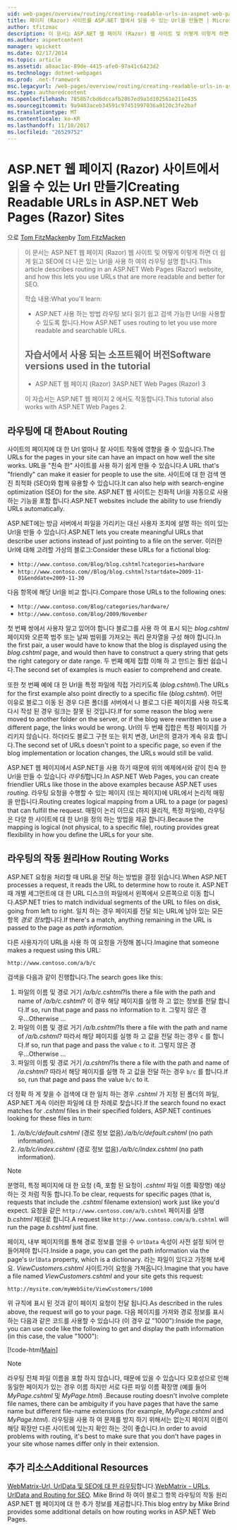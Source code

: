 ```yaml
---
uid: web-pages/overview/routing/creating-readable-urls-in-aspnet-web-pages-sites
title: 페이지 (Razor) 사이트를 ASP.NET 웹에서 읽을 수 있는 Url을 만들면 | Microsoft Docs
author: tfitzmac
description: 이 문서는 ASP.NET 웹 페이지 (Razor) 웹 사이트 및 어떻게 이렇게 하면 더 쉽게 읽고 SEO에 더 나은 있는 Url을 사용 하 여의 라우팅 설명 합니다. 합니다...
ms.author: aspnetcontent
manager: wpickett
ms.date: 02/17/2014
ms.topic: article
ms.assetid: a8aac1ac-89de-4415-afe0-97a41c6423d2
ms.technology: dotnet-webpages
ms.prod: .net-framework
msc.legacyurl: /web-pages/overview/routing/creating-readable-urls-in-aspnet-web-pages-sites
msc.type: authoredcontent
ms.openlocfilehash: 7858b7cbd6dccafb2867ed9a1d102561e211e435
ms.sourcegitcommit: 9a9483aceb34591c97451997036a9120c3fe2baf
ms.translationtype: MT
ms.contentlocale: ko-KR
ms.lasthandoff: 11/10/2017
ms.locfileid: "26529752"
---
```

<a name="creating-readable-urls-in-aspnet-web-pages-razor-sites"></a><span data-ttu-id="091f0-104">ASP.NET 웹 페이지 (Razor) 사이트에서 읽을 수 있는 Url 만들기</span><span class="sxs-lookup"><span data-stu-id="091f0-104">Creating Readable URLs in ASP.NET Web Pages (Razor) Sites</span></span>
====================
<span data-ttu-id="091f0-105">으로 [Tom FitzMacken](https://github.com/tfitzmac)</span><span class="sxs-lookup"><span data-stu-id="091f0-105">by [Tom FitzMacken](https://github.com/tfitzmac)</span></span>

> <span data-ttu-id="091f0-106">이 문서는 ASP.NET 웹 페이지 (Razor) 웹 사이트 및 어떻게 이렇게 하면 더 쉽게 읽고 SEO에 더 나은 있는 Url을 사용 하 여의 라우팅 설명 합니다.</span><span class="sxs-lookup"><span data-stu-id="091f0-106">This article describes routing in an ASP.NET Web Pages (Razor) website, and how this lets you use URLs that are more readable and better for SEO.</span></span>
> 
> <span data-ttu-id="091f0-107">학습 내용:</span><span class="sxs-lookup"><span data-stu-id="091f0-107">What you'll learn:</span></span>
> 
> - <span data-ttu-id="091f0-108">ASP.NET 사용 하는 방법 라우팅 보다 읽기 쉽고 검색 가능한 Url을 사용할 수 있도록 합니다.</span><span class="sxs-lookup"><span data-stu-id="091f0-108">How ASP.NET uses routing to let you use more readable and searchable URLs.</span></span>
>   
> 
> ## <a name="software-versions-used-in-the-tutorial"></a><span data-ttu-id="091f0-109">자습서에서 사용 되는 소프트웨어 버전</span><span class="sxs-lookup"><span data-stu-id="091f0-109">Software versions used in the tutorial</span></span>
> 
> 
> - <span data-ttu-id="091f0-110">ASP.NET 웹 페이지 (Razor) 3</span><span class="sxs-lookup"><span data-stu-id="091f0-110">ASP.NET Web Pages (Razor) 3</span></span>
>   
> 
> <span data-ttu-id="091f0-111">이 자습서는 ASP.NET 웹 페이지 2 에서도 작동합니다.</span><span class="sxs-lookup"><span data-stu-id="091f0-111">This tutorial also works with ASP.NET Web Pages 2.</span></span>


## <a name="about-routing"></a><span data-ttu-id="091f0-112">라우팅에 대 한</span><span class="sxs-lookup"><span data-stu-id="091f0-112">About Routing</span></span>

<span data-ttu-id="091f0-113">사이트의 페이지에 대 한 Url 얼마나 잘 사이트 작동에 영향을 줄 수 있습니다.</span><span class="sxs-lookup"><span data-stu-id="091f0-113">The URLs for the pages in your site can have an impact on how well the site works.</span></span> <span data-ttu-id="091f0-114">URL을 &quot;친숙 한&quot; 사이트를 사용 하기 쉽게 만들 수 있습니다.</span><span class="sxs-lookup"><span data-stu-id="091f0-114">A URL that's &quot;friendly&quot; can make it easier for people to use the site.</span></span> <span data-ttu-id="091f0-115">사이트에 대 한 검색 엔진 최적화 (SEO)와 함께 유용할 수 있습니다.</span><span class="sxs-lookup"><span data-stu-id="091f0-115">It can also help with search-engine optimization (SEO) for the site.</span></span> <span data-ttu-id="091f0-116">ASP.NET 웹 사이트는 친화적 Url을 자동으로 사용 하는 기능을 포함 합니다.</span><span class="sxs-lookup"><span data-stu-id="091f0-116">ASP.NET websites include the ability to use friendly URLs automatically.</span></span>

<span data-ttu-id="091f0-117">ASP.NET에는 방금 서버에서 파일을 가리키는 대신 사용자 조치에 설명 하는 의미 있는 Url을 만들 수 있습니다.</span><span class="sxs-lookup"><span data-stu-id="091f0-117">ASP.NET lets you create meaningful URLs that describe user actions instead of just pointing to a file on the server.</span></span> <span data-ttu-id="091f0-118">이러한 Url에 대해 고려할 가상의 블로그:</span><span class="sxs-lookup"><span data-stu-id="091f0-118">Consider these URLs for a fictional blog:</span></span>

- `http://www.contoso.com/Blog/blog.cshtml?categories=hardware`
- `http://www.contoso.com//Blog/blog.cshtml?startdate=2009-11-01&enddate=2009-11-30`

<span data-ttu-id="091f0-119">다음 항목에 해당 Url을 비교 합니다.</span><span class="sxs-lookup"><span data-stu-id="091f0-119">Compare those URLs to the following ones:</span></span>

- `http://www.contoso.com/Blog/categories/hardware/`
- `http://www.contoso.com/Blog/2009/November`

<span data-ttu-id="091f0-120">첫 번째 쌍에서 사용자 알고 있어야 합니다 블로그를 사용 하 여 표시 되는 *blog.cshtml* 페이지와 오른쪽 범주 또는 날짜 범위를 가져오는 쿼리 문자열을 구성 해야 합니다.</span><span class="sxs-lookup"><span data-stu-id="091f0-120">In the first pair, a user would have to know that the blog is displayed using the *blog.cshtml* page, and would then have to construct a query string that gets the right category or date range.</span></span> <span data-ttu-id="091f0-121">두 번째 예제 집합 이해 하 고 만드는 훨씬 쉽습니다.</span><span class="sxs-lookup"><span data-stu-id="091f0-121">The second set of examples is much easier to comprehend and create.</span></span>

<span data-ttu-id="091f0-122">또한 첫 번째 예에 대 한 Url을 특정 파일에 직접 가리키도록 (*blog.cshtml*).</span><span class="sxs-lookup"><span data-stu-id="091f0-122">The URLs for the first example also point directly to a specific file (*blog.cshtml*).</span></span> <span data-ttu-id="091f0-123">어떤 이유로 블로그 이동 된 경우 다른 폴더를 서버에서 나 블로그 다른 페이지를 사용 하도록 다시 작성 된 경우 링크는 잘못 된 것입니다.</span><span class="sxs-lookup"><span data-stu-id="091f0-123">If for some reason the blog were moved to another folder on the server, or if the blog were rewritten to use a different page, the links would be wrong.</span></span> <span data-ttu-id="091f0-124">Url의 두 번째 집합은 특정 페이지를 가리키지 않습니다. 하더라도 블로그 구현 또는 위치 변경, Url은의 결과가 계속 유효 합니다.</span><span class="sxs-lookup"><span data-stu-id="091f0-124">The second set of URLs doesn't point to a specific page, so even if the blog implementation or location changes, the URLs would still be valid.</span></span>

<span data-ttu-id="091f0-125">ASP.NET 웹 페이지에서 ASP.NET을 사용 하기 때문에 위의 예제에서와 같이 친숙 한 Url을 만들 수 있습니다 *라우팅*합니다.</span><span class="sxs-lookup"><span data-stu-id="091f0-125">In ASP.NET Web Pages, you can create friendlier URLs like those in the above examples because ASP.NET uses *routing*.</span></span> <span data-ttu-id="091f0-126">라우팅 요청을 수행할 수 있는 페이지 (또는 페이지)에 URL에서 논리적 매핑을 만듭니다.</span><span class="sxs-lookup"><span data-stu-id="091f0-126">Routing creates logical mapping from a URL to a page (or pages) that can fulfill the request.</span></span> <span data-ttu-id="091f0-127">매핑이 논리 이므로 (하지 물리적, 특정 파일에), 라우팅은 다양 한 사이트에 대 한 Url을 정의 하는 방법을 제공 합니다.</span><span class="sxs-lookup"><span data-stu-id="091f0-127">Because the mapping is logical (not physical, to a specific file), routing provides great flexibility in how you define the URLs for your site.</span></span>

## <a name="how-routing-works"></a><span data-ttu-id="091f0-128">라우팅의 작동 원리</span><span class="sxs-lookup"><span data-stu-id="091f0-128">How Routing Works</span></span>

<span data-ttu-id="091f0-129">ASP.NET 요청을 처리할 때 URL을 전달 하는 방법을 결정 읽습니다.</span><span class="sxs-lookup"><span data-stu-id="091f0-129">When ASP.NET processes a request, it reads the URL to determine how to route it.</span></span> <span data-ttu-id="091f0-130">ASP.NET 때 개별 세그먼트에 대 한 URL 디스크의 파일에서 왼쪽에서 오른쪽으로 이동 합니다.</span><span class="sxs-lookup"><span data-stu-id="091f0-130">ASP.NET tries to match individual segments of the URL to files on disk, going from left to right.</span></span> <span data-ttu-id="091f0-131">일치 하는 경우 페이지를 전달 되는 URL에 남아 있는 모든 항목 *경로 정보*합니다.</span><span class="sxs-lookup"><span data-stu-id="091f0-131">If there's a match, anything remaining in the URL is passed to the page as *path information*.</span></span>

<span data-ttu-id="091f0-132">다른 사용자가이 URL을 사용 하 여 요청을 가정해 봅니다.</span><span class="sxs-lookup"><span data-stu-id="091f0-132">Imagine that someone makes a request using this URL:</span></span>

`http://www.contoso.com/a/b/c`

<span data-ttu-id="091f0-133">검색을 다음과 같이 진행합니다.</span><span class="sxs-lookup"><span data-stu-id="091f0-133">The search goes like this:</span></span>

1. <span data-ttu-id="091f0-134">파일의 이름 및 경로 거기 */a/b/c.cshtml*?</span><span class="sxs-lookup"><span data-stu-id="091f0-134">Is there a file with the path and name of */a/b/c.cshtml*?</span></span> <span data-ttu-id="091f0-135">이 경우 해당 페이지를 실행 하 고 없는 정보를 전달 합니다.</span><span class="sxs-lookup"><span data-stu-id="091f0-135">If so, run that page and pass no information to it.</span></span> <span data-ttu-id="091f0-136">그렇지 않은 경우...</span><span class="sxs-lookup"><span data-stu-id="091f0-136">Otherwise ...</span></span>
2. <span data-ttu-id="091f0-137">파일의 이름 및 경로 거기 */a/b.cshtml*?</span><span class="sxs-lookup"><span data-stu-id="091f0-137">Is there a file with the path and name of */a/b.cshtml*?</span></span> <span data-ttu-id="091f0-138">따라서 해당 페이지를 실행 하 고 값을 전달 하는 경우 `c` 를 합니다.</span><span class="sxs-lookup"><span data-stu-id="091f0-138">If so, run that page and pass the value `c` to it.</span></span> <span data-ttu-id="091f0-139">그렇지 않은 경우...</span><span class="sxs-lookup"><span data-stu-id="091f0-139">Otherwise …</span></span>
3. <span data-ttu-id="091f0-140">파일의 이름 및 경로 거기 */a.cshtml*?</span><span class="sxs-lookup"><span data-stu-id="091f0-140">Is there a file with the path and name of */a.cshtml*?</span></span> <span data-ttu-id="091f0-141">따라서 해당 페이지를 실행 하 고 값을 전달 하는 경우 `b/c` 를 합니다.</span><span class="sxs-lookup"><span data-stu-id="091f0-141">If so, run that page and pass the value `b/c` to it.</span></span>

<span data-ttu-id="091f0-142">더 정확 하 게 찾을 수 검색에 대 한 일치 하는 경우 *.cshtml* 가 지정 된 폴더의 파일, ASP.NET 계속 이러한 파일에 대 한 차례로 찾습니다.</span><span class="sxs-lookup"><span data-stu-id="091f0-142">If the search found no exact matches for *.cshtml* files in their specified folders, ASP.NET continues looking for these files in turn:</span></span>

1. <span data-ttu-id="091f0-143">*/a/b/c/default.cshtml* (경로 정보 없음).</span><span class="sxs-lookup"><span data-stu-id="091f0-143">*/a/b/c/default.cshtml* (no path information).</span></span>
2. <span data-ttu-id="091f0-144">*/a/b/c/index.cshtml* (경로 정보 없음).</span><span class="sxs-lookup"><span data-stu-id="091f0-144">*/a/b/c/index.cshtml* (no path information).</span></span>

> [!NOTE]
> <span data-ttu-id="091f0-145">분명히, 특정 페이지에 대 한 요청 (즉, 포함 된 요청이 *.cshtml* 파일 이름 확장명) 예상 하는 것 처럼 작동 합니다.</span><span class="sxs-lookup"><span data-stu-id="091f0-145">To be clear, requests for specific pages (that is, requests that include the *.cshtml* filename extension) work just like you'd expect.</span></span> <span data-ttu-id="091f0-146">요청을 같은 `http://www.contoso.com/a/b.cshtml` 페이지를 실행 *b.cshtml* 제대로 합니다.</span><span class="sxs-lookup"><span data-stu-id="091f0-146">A request like `http://www.contoso.com/a/b.cshtml` will run the page *b.cshtml* just fine.</span></span>


<span data-ttu-id="091f0-147">페이지, 내부 페이지의를 통해 경로 정보를 얻을 수 `UrlData` 속성이 사전 설정 되어 만들어져야 합니다.</span><span class="sxs-lookup"><span data-stu-id="091f0-147">Inside a page, you can get the path information via the page's `UrlData` property, which is a dictionary.</span></span> <span data-ttu-id="091f0-148">라는 파일이 있다고 가정해 보세요. *ViewCustomers.cshtml* 사이트가이 요청을 가져옵니다.</span><span class="sxs-lookup"><span data-stu-id="091f0-148">Imagine that you have a file named *ViewCustomers.cshtml* and your site gets this request:</span></span>

`http://mysite.com/myWebSite/ViewCustomers/1000`

<span data-ttu-id="091f0-149">위 규칙에 표시 된 것과 같이 페이지 요청이 전달 됩니다.</span><span class="sxs-lookup"><span data-stu-id="091f0-149">As described in the rules above, the request will go to your page.</span></span> <span data-ttu-id="091f0-150">다음 페이지를 가져와 경로 정보를 표시 하는 다음과 같은 코드를 사용할 수 있습니다 (이 경우 값 &quot;1000&quot;):</span><span class="sxs-lookup"><span data-stu-id="091f0-150">Inside the page, you can use code like the following to get and display the path information (in this case, the value &quot;1000&quot;):</span></span>

[!code-html[Main](creating-readable-urls-in-aspnet-web-pages-sites/samples/sample1.html)]

> [!NOTE]
> <span data-ttu-id="091f0-151">라우팅 전체 파일 이름을 포함 하지 않습니다, 때문에 있을 수 있습니다 모호성으로 인해 동일한 페이지가 있는 경우 이름 하지만 서로 다른 파일 이름 확장명 (예를 들어 *MyPage.cshtml* 및 *MyPage.html*) .</span><span class="sxs-lookup"><span data-stu-id="091f0-151">Because routing doesn't involve complete file names, there can be ambiguity if you have pages that have the same name but different file-name extensions (for example, *MyPage.cshtml* and *MyPage.html*).</span></span> <span data-ttu-id="091f0-152">라우팅을 사용 하 여 문제를 방지 하기 위해서는 없는지 페이지 이름이 해당 확장만 다른 사이트에 있는지 확인 하는 것이 좋습니다.</span><span class="sxs-lookup"><span data-stu-id="091f0-152">In order to avoid problems with routing, it's best to make sure that you don't have pages in your site whose names differ only in their extension.</span></span>


<a id="Additional_Resources"></a>
## <a name="additional-resources"></a><span data-ttu-id="091f0-153">추가 리소스</span><span class="sxs-lookup"><span data-stu-id="091f0-153">Additional Resources</span></span>

<span data-ttu-id="091f0-154">[WebMatrix-Url, UrlData 및 SEO에 대 한 라우팅](http://www.mikesdotnetting.com/Article/165/WebMatrix-URLs-UrlData-and-Routing-for-SEO)합니다.</span><span class="sxs-lookup"><span data-stu-id="091f0-154">[WebMatrix - URLs, UrlData and Routing for SEO](http://www.mikesdotnetting.com/Article/165/WebMatrix-URLs-UrlData-and-Routing-for-SEO).</span></span> <span data-ttu-id="091f0-155">Mike Brind 하 여이 블로그 항목 라우팅의 작동 원리 ASP.NET 웹 페이지에 대 한 추가 정보를 제공합니다.</span><span class="sxs-lookup"><span data-stu-id="091f0-155">This blog entry by Mike Brind provides some additional details on how routing works in ASP.NET Web Pages.</span></span>
